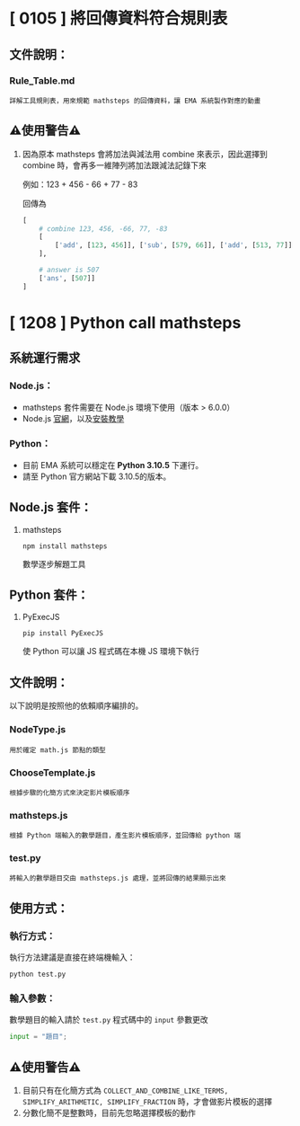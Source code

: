 # [ 0105 ] 將回傳資料符合規則表

## 文件說明：

### Rule_Table.md

`詳解工具規則表，用來規範 mathsteps 的回傳資料，讓 EMA 系統製作對應的動畫`

## **⚠️使用警告⚠️**

1. 因為原本 mathsteps 會將加法與減法用 combine 來表示，因此選擇到 combine 時，會再多一維陣列將加法跟減法記錄下來
    
    例如：123 + 456 - 66 + 77 - 83
    
    回傳為
    
    ```python
    [
    	# combine 123, 456, -66, 77, -83
    	[
    		['add', [123, 456]], ['sub', [579, 66]], ['add', [513, 77]], ['sub', [590, 83]]
    	], 
    
    	# answer is 507
    	['ans', [507]]
    ]
    ```

# [ 1208 ] Python call mathsteps

## 系統運行需求

### Node.js：

- mathsteps 套件需要在 Node.js 環境下使用（版本 > 6.0.0）
- Node.js [官網](https://nodejs.org/en/)，以及[安裝教學](https://phoenixnap.com/kb/install-node-js-npm-on-windows)

### Python：

- 目前 EMA 系統可以穩定在 **Python 3.10.5** 下運行。
- 請至 Python 官方網站下載 3.10.5的版本。

## Node.js 套件：

1. mathsteps
    
    `npm install mathsteps`
    
    數學逐步解題工具
    

## Python 套件：

1. PyExecJS
    
    `pip install PyExecJS`
    
    使 Python 可以讓 JS 程式碼在本機 JS 環境下執行
    

## 文件說明：

以下說明是按照他的依賴順序編排的。

### NodeType.js

`用於確定 math.js 節點的類型`

### ChooseTemplate.js

`根據步驟的化簡方式來決定影片模板順序`

### mathsteps.js

`根據 Python 端輸入的數學題目，產生影片模板順序，並回傳給 python 端`

### test.py

`將輸入的數學題目交由 mathsteps.js 處理，並將回傳的結果顯示出來`

## 使用方式：

### 執行方式：

執行方法建議是直接在終端機輸入：

`python test.py`

### 輸入參數：

數學題目的輸入請於 `test.py` 程式碼中的 `input` 參數更改

```python
input = "題目";
```

## **⚠️使用警告⚠️**

1. 目前只有在化簡方式為 `COLLECT_AND_COMBINE_LIKE_TERMS, SIMPLIFY_ARITHMETIC, SIMPLIFY_FRACTION` 時，才會做影片模板的選擇
2. 分數化簡不是整數時，目前先忽略選擇模板的動作
